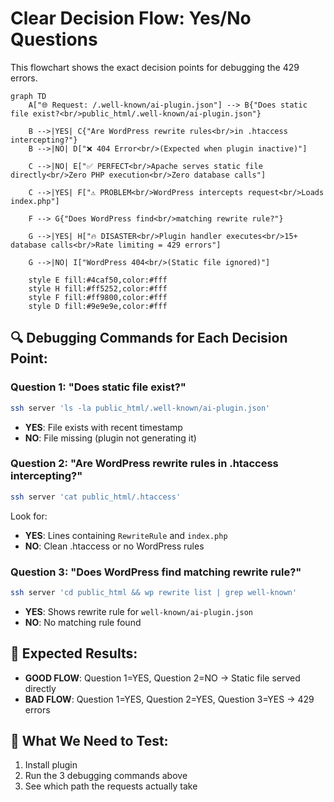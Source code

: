 # Clear Decision Flow: Yes/No Questions

This flowchart shows the exact decision points for debugging the 429 errors.

```mermaid
graph TD
    A["🌐 Request: /.well-known/ai-plugin.json"] --> B{"Does static file exist?<br/>public_html/.well-known/ai-plugin.json"}

    B -->|YES| C{"Are WordPress rewrite rules<br/>in .htaccess intercepting?"}
    B -->|NO| D["❌ 404 Error<br/>(Expected when plugin inactive)"]

    C -->|NO| E["✅ PERFECT<br/>Apache serves static file directly<br/>Zero PHP execution<br/>Zero database calls"]

    C -->|YES| F["⚠️ PROBLEM<br/>WordPress intercepts request<br/>Loads index.php"]

    F --> G{"Does WordPress find<br/>matching rewrite rule?"}

    G -->|YES| H["🔥 DISASTER<br/>Plugin handler executes<br/>15+ database calls<br/>Rate limiting = 429 errors"]

    G -->|NO| I["WordPress 404<br/>(Static file ignored)"]

    style E fill:#4caf50,color:#fff
    style H fill:#ff5252,color:#fff
    style F fill:#ff9800,color:#fff
    style D fill:#9e9e9e,color:#fff
```

## 🔍 **Debugging Commands for Each Decision Point:**

### Question 1: "Does static file exist?"

```bash
ssh server 'ls -la public_html/.well-known/ai-plugin.json'
```

- **YES**: File exists with recent timestamp
- **NO**: File missing (plugin not generating it)

### Question 2: "Are WordPress rewrite rules in .htaccess intercepting?"

```bash
ssh server 'cat public_html/.htaccess'
```

Look for:

- **YES**: Lines containing `RewriteRule` and `index.php`
- **NO**: Clean .htaccess or no WordPress rules

### Question 3: "Does WordPress find matching rewrite rule?"

```bash
ssh server 'cd public_html && wp rewrite list | grep well-known'
```

- **YES**: Shows rewrite rule for `well-known/ai-plugin.json`
- **NO**: No matching rule found

## 🎯 **Expected Results:**

- **GOOD FLOW**: Question 1=YES, Question 2=NO → Static file served directly
- **BAD FLOW**: Question 1=YES, Question 2=YES, Question 3=YES → 429 errors

## 🚨 **What We Need to Test:**

1. Install plugin
2. Run the 3 debugging commands above
3. See which path the requests actually take
